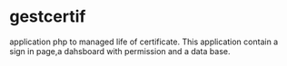 # gestcertif
application php to managed life of certificate.
This application contain a sign in page,a dahsboard with permission and a data base.

